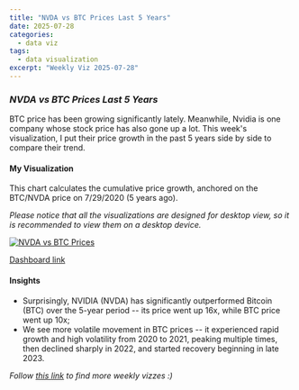 ```yaml
---
title: "NVDA vs BTC Prices Last 5 Years"
date: 2025-07-28
categories:
  - data viz
tags:
  - data visualization
excerpt: "Weekly Viz 2025-07-28"
---
```


### *NVDA vs BTC Prices Last 5 Years*

BTC price has been growing significantly lately. Meanwhile, Nvidia is one company whose stock price has also gone up a lot. This week's visualization, I put their price growth in the past 5 years side by side to compare their trend.  

#### My Visualization

This chart calculates the cumulative price growth, anchored on the BTC/NVDA price on 7/29/2020 (5 years ago).       

*Please notice that all the visualizations are designed for desktop view, so it is recommended to view them on a desktop device.*  

<div class='tableauPlaceholder' id='viz1753852864008' style='position: relative'>
  <noscript><a href='#'>
    <img alt='NVDA vs BTC Prices ' src='https:&#47;&#47;public.tableau.com&#47;static&#47;images&#47;20&#47;20250728NVDAvsBTCPrices&#47;NVDAvsBTCPrices&#47;1_rss.png' style='border: none' />
  </a></noscript>
  <object class='tableauViz'  style='display:none;'>
    <param name='host_url' value='https%3A%2F%2Fpublic.tableau.com%2F' />
    <param name='embed_code_version' value='3' /> 
    <param name='site_root' value='' />
    <param name='name' value='20250728NVDAvsBTCPrices&#47;NVDAvsBTCPrices' />
    <param name='tabs' value='no' />
    <param name='toolbar' value='yes' />
    <param name='static_image' value='https:&#47;&#47;public.tableau.com&#47;static&#47;images&#47;20&#47;20250728NVDAvsBTCPrices&#47;NVDAvsBTCPrices&#47;1.png' /> 
    <param name='animate_transition' value='yes' />
    <param name='display_static_image' value='yes' />
    <param name='display_spinner' value='yes' />
    <param name='display_overlay' value='yes' />
    <param name='display_count' value='yes' />
    <param name='language' value='en-US' />
  </object></div>        
  <script type='text/javascript'>        
    var divElement = document.getElementById('viz1753852864008');         
    var vizElement = divElement.getElementsByTagName('object')[0];         
    if ( divElement.offsetWidth > 800 ) { vizElement.style.width='800px';vizElement.style.height='627px';} else if ( divElement.offsetWidth > 500 ) { vizElement.style.width='800px';vizElement.style.height='627px';} else { vizElement.style.width='100%';vizElement.style.height='727px';}             
    var scriptElement = document.createElement('script');           
    scriptElement.src = 'https://public.tableau.com/javascripts/api/viz_v1.js';                    
    vizElement.parentNode.insertBefore(scriptElement, vizElement);    
  </script>

[Dashboard link](https://public.tableau.com/views/20250728NVDAvsBTCPrices/NVDAvsBTCPrices?:language=en-US&:sid=&:redirect=auth&:display_count=n&:origin=viz_share_link)

#### Insights
* Surprisingly, NVIDIA (NVDA) has significantly outperformed Bitcoin (BTC) over the 5-year period -- its price went up 16x, while BTC price went up 10x;
* We see more volatile movement in BTC prices -- it experienced rapid growth and high volatility from 2020 to 2021, peaking multiple times, then declined sharply in 2022, and started recovery beginning in late 2023.  

*Follow [this link](https://yudong-94.github.io/personal-website/project/WeeklyViz2025/) to find more weekly vizzes :)*

